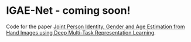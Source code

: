 # IGAE-Net  - coming soon!

Code for the paper [Joint Person Identity, Gender and Age Estimation from Hand Images using Deep Multi-Task Representation Learning](https://arxiv.org/abs/2303.15263).